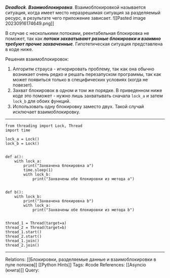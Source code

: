 ***Deadlock***. ***Взаимоблокировка***. Взаимоблокировкой называется ситуация, когда имеет место неразрешимая ситуация за разделяемый ресурс, в результате чего приложение зависает. 
![[Pasted image 20230916174649.png]]

В случае с несколькими потоками, реентабельная блокировка не поможет, так как ***потоки захватывают разные блокировки и взаимно требуют прочие захваченные***. Гипотетическая ситуация представлена в коде ниже. 

Решения взаимоблокировок:
1. Алгоритм страуса - игнорировать проблему, так как она обычно возникает очень редко и решать перезапуском программы, так как может появиться только в специфических условиях (когда не повезет). 
2. Захват блокировок в одном и том же порядке. В приведенном ниже коде это поможет - нужно лишь захватывать сначала `lock_a` и затем `lock_b` для обоих функций. 
3. Использовать одну блокировку заместо двух. Такой случай исключает взаимоблокировку. 

___
```
from threading import Lock, Thread
import time

lock_a = Lock()
lock_b = Lock()


def a():
    with lock_a:
        print("Захвачена блокировка a")
        time.sleep(1)
        with lock_b:
            print("Захвачены обе блокировки из метода a")


def b():
    with lock_b:
        print("Захвачена блокировка b")
        with lock_a:
            print("Захвачены обе блокировки из метода b")


thread_1 = Thread(target=a)
thread_2 = Thread(target=b)
thread_1.start()
thread_2.start()
thread_1.join()
thread_2.join()

```
___

Relations: [[Блокировки, разделяемые данные и взаимоблокировки в пуле потоков]] [[Python Hints]] 
Tags: #code 
References: [[Asyncio (книга)]] 
Query: 